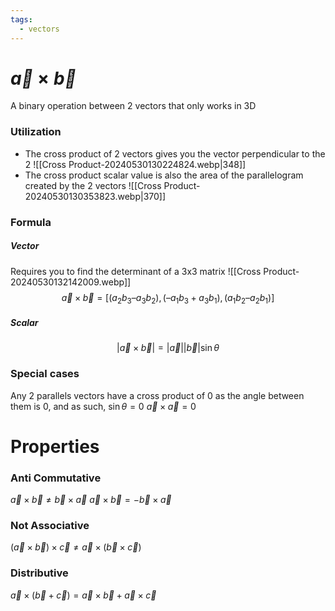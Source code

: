 ```yaml
---
tags:
  - vectors
---
```

# $\vec{a} \times \vec{b}$
A binary operation between 2 vectors that only works in 3D
### Utilization
- The cross product of 2 vectors gives you the vector perpendicular to the 2
  ![[Cross Product-20240530130224824.webp|348]]
- The cross product scalar value is also the area of the parallelogram created by the 2 vectors
  ![[Cross Product-20240530130353823.webp|370]]
### Formula
##### Vector
Requires you to find the determinant of a 3x3 matrix
![[Cross Product-20240530132142009.webp]]
$$\vec{a} \times \vec{b} = [(a_2 b_3 – a_3 b_2), (–a_1 b_3 + a_3 b_1), (a_1 b_2 – a_2 b_1)]$$
##### Scalar
$$|\vec{a} \times \vec{b}|=|\vec{a}||\vec{b}|\sin \theta$$
### Special cases
Any 2 parallels vectors have a cross product of 0 as the angle between them is 0, and as such, $\sin \theta=0$
$\vec{a} \times \vec{a}=0$
# Properties
### Anti Commutative
$\vec{a}\times\vec{b} \neq \vec{b}\times\vec{a}$
$\vec{a}\times\vec{b} =-\vec{b}\times\vec{a}$
### Not Associative
$(\vec{a}\times\vec{b})\times\vec{c} \neq \vec{a}\times(\vec{b}\times\vec{c})$
### Distributive
$\vec{a} \times(\vec{b}+\vec{c}) = \vec{a}\times \vec{b}+\vec{a}\times \vec{c}$